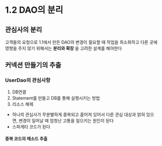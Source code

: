 # 1.2 DAO의 분리
## 관심사의 분리
고객들의 요청으로 1.1에서 만든 DAO의 변경이 필요할 때 작업을 최소화하고 다른 곳에 영향을 주지 않기 위해서는 **분리와 확장** 을 고려한 설계를 해야한다

## 커넥션 만들기의 추출
### UserDao의 관심사항
1. DB연결
2. Statement를 만들고 DB를 통해 실행시키는 방법
3. 리소스 해제

* 하나의 관심사가 무분별하게 중복되고 흩어져 있어서 다른 관심 대상과 얽혀 있으면, 변경이 일어날 때 엄청난 고통을 일으키는 원인이 된다
* 스파게티 코드가 된다

#### 중복 코드의 메소드 추출
